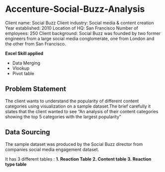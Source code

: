 # Accenture-Social-Buzz-Analysis

Client name: Social Buzz Client industry: Social media & content creation Year established: 2010 Location of HQ: San Francisco Number of employees: 250 Client background: Social Buzz was founded by two former engineers from a large social media conglomerate, one from London and the other from San Francisco. 

**Excel Skill applied**

- Data Merging 
- Vlookup
- Pivot table

## Problem Statement

The client wants to understand the popularity of different content categories using visualization on a sample dataset.The brief carefully it states that the client wanted to see “An analysis of their content categories showing the top 5 categories with the largest popularity”

## Data Sourcing

The sample dataset was produced by the Social Buzz director from companies social media engagement dataset.

It has 3 different tables :
**1. Reaction Table**
**2. Content table**
**3. Reaction type table**
